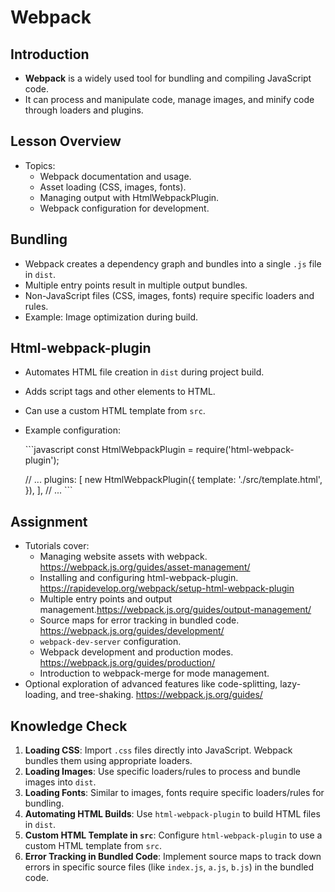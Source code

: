 # Webpack

## Introduction

- **Webpack** is a widely used tool for bundling and compiling JavaScript code.
- It can process and manipulate code, manage images, and minify code through loaders and plugins.

## Lesson Overview

- Topics:
  - Webpack documentation and usage.
  - Asset loading (CSS, images, fonts).
  - Managing output with HtmlWebpackPlugin.
  - Webpack configuration for development.

## Bundling

- Webpack creates a dependency graph and bundles into a single `.js` file in `dist`.
- Multiple entry points result in multiple output bundles.
- Non-JavaScript files (CSS, images, fonts) require specific loaders and rules.
- Example: Image optimization during build.

## Html-webpack-plugin

- Automates HTML file creation in `dist` during project build.
- Adds script tags and other elements to HTML.
- Can use a custom HTML template from `src`.
- Example configuration:

    \```javascript
    const HtmlWebpackPlugin = require('html-webpack-plugin');

    // ...
        plugins: [
            new HtmlWebpackPlugin({
                template: './src/template.html',
            }),
        ],
    // ...
    \```

## Assignment

- Tutorials cover:
  - Managing website assets with webpack. <https://webpack.js.org/guides/asset-management/>
  - Installing and configuring html-webpack-plugin. <https://rapidevelop.org/webpack/setup-html-webpack-plugin>
  - Multiple entry points and output management.<https://webpack.js.org/guides/output-management/>
  - Source maps for error tracking in bundled code. <https://webpack.js.org/guides/development/>
  - `webpack-dev-server` configuration.
  - Webpack development and production modes. <https://webpack.js.org/guides/production/>
  - Introduction to webpack-merge for mode management.
- Optional exploration of advanced features like code-splitting, lazy-loading, and tree-shaking. <https://webpack.js.org/guides/>

## Knowledge Check

1. **Loading CSS**: Import `.css` files directly into JavaScript. Webpack bundles them using appropriate loaders.
2. **Loading Images**: Use specific loaders/rules to process and bundle images into `dist`.
3. **Loading Fonts**: Similar to images, fonts require specific loaders/rules for bundling.
4. **Automating HTML Builds**: Use `html-webpack-plugin` to build HTML files in `dist`.
5. **Custom HTML Template in `src`**: Configure `html-webpack-plugin` to use a custom HTML template from `src`.
6. **Error Tracking in Bundled Code**: Implement source maps to track down errors in specific source files (like `index.js`, `a.js`, `b.js`) in the bundled code.